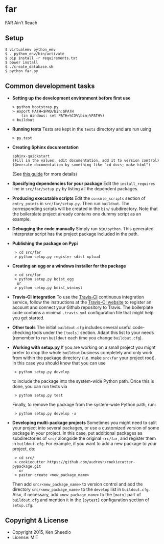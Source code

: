 # far
FAR Ain't Reach

## Setup

```
$ virtualenv python_env
$ . python_env/bin/activate
$ pip install -r requirements.txt
$ bower install
$ ./create_database.sh
$ python far.py
```

Common development tasks
------------------------

  * **Setting up the development environment before first use**

        > python bootstrap.py
        > export PATH=$PWD/bin:$PATH
            (in Windows: set PATH=%CD%\bin;%PATH%)
        > buildout

  * **Running tests**
    Tests are kept in the `tests` directory and are run using

        > py.test

  * **Creating Sphinx documentation**

        sphinx-quickstart
        (Fill in the values, edit documentation, add it to version control)
        (Generate documentation by something like "cd docs; make html")

    (See [this guide](http://sphinx-doc.org/tutorial.html) for more details)

  * **Specifying dependencies for your package**
    Edit the `install_requires` line in `src/far/setup.py` by listing all the dependent packages.

  * **Producing executable scripts**
    Edit the `console_scripts` section of `entry_points` in `src/far/setup.py`. Then run `buildout`. The corresponding scripts will be created in the `bin/` subdirectory. Note that the boilerplate project already contains one dummy script as an example.

  * **Debugging the code manually**
    Simply run `bin/python`. This generated interpreter script has the project package included in the path.

  * **Publishing the package on Pypi**

         > cd src/far
         > python setup.py register sdist upload

  * **Creating an egg or a windows installer for the package**

         > cd src/far
         > python setup.py bdist_egg
          or
         > python setup.py bdist_wininst

  * **Travis-CI integration**
    To use the [Travis-CI](https://travis-ci.org/) continuous integration service, follow the instructions at the [Travis-CI website](https://travis-ci.org/) to register an account and connect your Github repository to Travis. The boilerplate code contains a minimal `.travis.yml` configuration file that might help you get started.

  * **Other tools**
    The initial `buildout.cfg` includes several useful code-checking tools under the `[tools]` section. Adapt this list to your needs (remember to run `buildout` each time you change `buildout.cfg`).

  * **Working with setup.py**
    If you are working on a small project you might prefer to drop the whole `buildout` business completely and only work from within the package directory (i.e. make `src\far` your project root). In this case you should know that you can use

         > python setup.py develop

    to include the package into the system-wide Python path. Once this is done, you can run tests via

         > python setup.py test

    Finally, to remove the package from the system-wide Python path, run:

         > python setup.py develop -u

  * **Developing multi-package projects**
    Sometimes you might need to split your project into several packages, or use a customized version of some package in your project. In this case, put additional packages as subdirectories of `src/` alongside the original `src/far`, and register them in `buildout.cfg`. For example, if you want to add a new package to your project, do:

         > cd src/
         > cookiecutter https://github.com/audreyr/cookiecutter-pypackage.git
           or
         > paster create <new_package_name>

    Then add `src/<new_package_name>` to version control and add the directory `src/<new_package_name>` to the `develop` list in `buildout.cfg`. Also, if necessary, add `<new_package_name>` to the `[main]` part of `buildout.cfg` and mention it in the `[pytest]` configuration section of `setup.cfg`.

Copyright & License
-------------------

  * Copyright 2015, Ken Sheedlo
  * License: MIT
